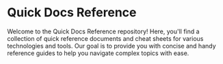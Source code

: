 # Quick Docs Reference
Welcome to the Quick Docs Reference repository! Here, you'll find a collection of quick reference documents and cheat sheets for various technologies and tools. Our goal is to provide you with concise and handy reference guides to help you navigate complex topics with ease.

